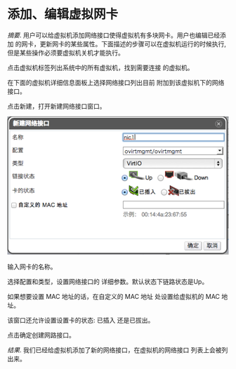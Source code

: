 # 添加、编辑虚拟网卡

*摘要*.
用户可以给虚拟机添加网络接口使得虚拟机有多块网卡。用户也编辑已经添加
的网卡，更新网卡的某些属性。下面描述的步骤可以在虚拟机运行的时候执行,
但是某些操作必须要虚拟机关机才能执行。

点击虚拟机标签列出系统中的所有虚拟机，找到需要连接 的虚拟机。

在下面的虚拟机详细信息面板上选择网络接口列出目前
附加到该虚拟机下的网络接口。

点击新建，打开新建网络接口窗口。

![添加虚拟网络](../images/vm-new-network-interface.png)

输入网卡的名称。

选择配置和类型，设置网络接口的 详细参数。默认状态下链路状态是Up。

如果想要设置 MAC 地址的话，在自定义的 MAC 地址 处设置给虚拟机的 MAC
地址。

该窗口还允许设置设置卡的状态: 已插入 还是已拔出。

点击确定创建网路接口。

*结果*.
我们已经给虚拟机添加了新的网络接口，在虚拟机的网络接口
列表上会被列出来。
